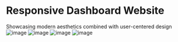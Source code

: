 # Responsive Dashboard Website
Showcasing modern aesthetics combined with user-centered design
![image](https://github.com/yuji-sakaguchi/Responsive-Dashboard/assets/92128100/06041ee3-ce6a-4539-b87b-11af7009ed52)
![image](https://github.com/yuji-sakaguchi/Responsive-Dashboard/assets/92128100/c2ff568d-493d-4d33-a2ae-2d09096f978c)
![image](https://github.com/yuji-sakaguchi/Responsive-Dashboard/assets/92128100/4da435fe-b700-42af-a0c7-20738ff70d75)
![image](https://github.com/yuji-sakaguchi/Responsive-Dashboard/assets/92128100/6622e64d-0c2c-4291-920e-dc71395985f5)
